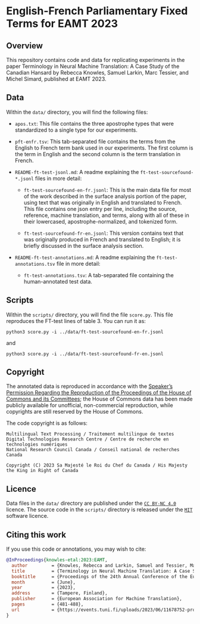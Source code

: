 # English-French Parliamentary Fixed Terms for EAMT 2023

## Overview

This repository contains code and data for replicating experiments in the paper Terminology in Neural Machine Translation: A Case Study of the Canadian Hansard by Rebecca Knowles, Samuel Larkin, Marc Tessier, and Michel Simard, published at EAMT 2023.

## Data

Within the `data/` directory, you will find the following files:

- `apos.txt`: This file contains the three apostrophe types that were standardized to a single type for our experiments.

- `pft-enfr.tsv`: This tab-separated file contains the terms from the English to French term bank used in our experiments. The first column is the term in English and the second column is the term translation in French.

- `README-ft-test-jsonl.md`: A readme explaining the `ft-test-sourcefound-*.jsonl` files in more detail:

  - `ft-test-sourcefound-en-fr.jsonl`: This is the main data file for most of the work described in the surface analysis portion of the paper, using text that was originally in English and translated to French. This file contains one json entry per line, including the source, reference, machine translation, and terms, along with all of these in their lowercased, apostrophe-normalized, and tokenized form.

  - `ft-test-sourcefound-fr-en.jsonl`: This version contains text that was originally produced in French and translated to English; it is briefly discussed in the surface analysis section.

- `README-ft-test-annotations.md`: A readme explaining the `ft-test-annotations.tsv` file in more detail:

  - `ft-test-annotations.tsv`: A tab-separated file containing the human-annotated test data.

## Scripts

Within the `scripts/` directory, you will find the file `score.py`. This file reproduces the FT-test lines of table 3. You can run it as:

```
python3 score.py -i ../data/ft-test-sourcefound-en-fr.jsonl
```

and

```
python3 score.py -i ../data/ft-test-sourcefound-fr-en.jsonl
```

## Copyright

The annotated data is reproduced in accordance with the [Speaker’s Permission Regarding the Reproduction of the Proceedings of the House of Commons and its Committees](https://www.ourcommons.ca/en/important-notices#SpeakersPermission); the House of Commons data has been made publicly available for unofficial, non-commercial reproduction, while copyrights are still reserved by the House of Commons.

The code copyright is as follows:

```text
Multilingual Text Processing / Traitement multilingue de textes
Digital Technologies Research Centre / Centre de recherche en technologies numériques
National Research Council Canada / Conseil national de recherches Canada

Copyright (C) 2023 Sa Majesté le Roi du Chef du Canada / His Majesty the King in Right of Canada
```

## Licence

Data files in the `data/` directory are published under the [`CC BY-NC 4.0`](http://creativecommons.org/licenses/by-nc/4.0/) licence. The source code in the `scripts/` directory is released under the [`MIT`](https://choosealicense.com/licenses/mit/) software licence.

## Citing this work

If you use this code or annotations, you may wish to cite:

```bibtex
@InProceedings{knowles-etal:2023:EAMT,
  author         = {Knowles, Rebecca and Larkin, Samuel and Tessier, Marc and Simard, Michel},
  title          = {Terminology in Neural Machine Translation: A Case Study of the {Canadian Hansard}},
  booktitle      = {Proceedings of the 24th Annual Conference of the European Association for Machine Translation},
  month          = {June},
  year           = {2023},
  address        = {Tampere, Finland},
  publisher      = {European Association for Machine Translation},
  pages          = {481-488},
  url            = {https://events.tuni.fi/uploads/2023/06/11678752-proceedings-eamt2023.pdf}
}
```
